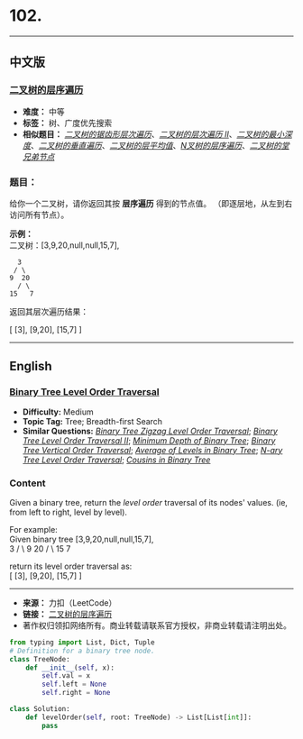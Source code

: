 # **102.**

------

## **中文版**
### [**二叉树的层序遍历**](https://leetcode-cn.com/problems/binary-tree-level-order-traversal/)

- **难度：** 中等
- **标签：** 树、广度优先搜索
- **相似题目：** [*二叉树的锯齿形层次遍历*](https://leetcode-cn.com/problems/binary-tree-zigzag-level-order-traversal/)、[*二叉树的层次遍历 II*](https://leetcode-cn.com/problems/binary-tree-level-order-traversal-ii/)、[*二叉树的最小深度*](https://leetcode-cn.com/problems/minimum-depth-of-binary-tree/)、[*二叉树的垂直遍历*](https://leetcode-cn.com/problems/binary-tree-vertical-order-traversal/)、[*二叉树的层平均值*](https://leetcode-cn.com/problems/average-of-levels-in-binary-tree/)、[*N叉树的层序遍历*](https://leetcode-cn.com/problems/n-ary-tree-level-order-traversal/)、[*二叉树的堂兄弟节点*](https://leetcode-cn.com/problems/cousins-in-binary-tree/)


### **题目：**

给你一个二叉树，请你返回其按 **层序遍历** 得到的节点值。 （即逐层地，从左到右访问所有节点）。

  

 **示例：**  
 二叉树：\[3,9,20,null,null,15,7\],
```
  3
 / \ 
9  20 
  / \ 
15   7  
```
  返回其层次遍历结果：

 \[ \[3\], \[9,20\], \[15,7\] \]  


------


## **English**
### [**Binary Tree Level Order Traversal**](https://leetcode-cn.com/problems/binary-tree-level-order-traversal/)

- **Difficulty:** Medium
- **Topic Tag:** Tree; Breadth-first Search
- **Similar Questions:** [*Binary Tree Zigzag Level Order Traversal*](https://leetcode-cn.com/problems/binary-tree-zigzag-level-order-traversal/); [*Binary Tree Level Order Traversal II*](https://leetcode-cn.com/problems/binary-tree-level-order-traversal-ii/); [*Minimum Depth of Binary Tree*](https://leetcode-cn.com/problems/minimum-depth-of-binary-tree/); [*Binary Tree Vertical Order Traversal*](https://leetcode-cn.com/problems/binary-tree-vertical-order-traversal/); [*Average of Levels in Binary Tree*](https://leetcode-cn.com/problems/average-of-levels-in-binary-tree/); [*N-ary Tree Level Order Traversal*](https://leetcode-cn.com/problems/n-ary-tree-level-order-traversal/); [*Cousins in Binary Tree*](https://leetcode-cn.com/problems/cousins-in-binary-tree/)

### **Content**

Given a binary tree, return the *level order* traversal of its nodes' values. (ie, from left to right, level by level).

  For example:  
 Given binary tree \[3,9,20,null,null,15,7\],  
  3 / \ 9 20 / \ 15 7  

  return its level order traversal as:  
  \[ \[3\], \[9,20\], \[15,7\] \]  




------


- **来源：** 力扣（LeetCode）
- **链接：** [二叉树的层序遍历](https://leetcode-cn.com/problems/binary-tree-level-order-traversal/)
- 著作权归领扣网络所有。商业转载请联系官方授权，非商业转载请注明出处。



```python
from typing import List, Dict, Tuple
# Definition for a binary tree node.
class TreeNode:
    def __init__(self, x):
        self.val = x
        self.left = None
        self.right = None

class Solution:
    def levelOrder(self, root: TreeNode) -> List[List[int]]:
        pass 
```



